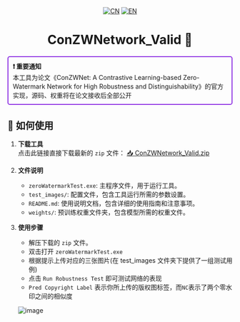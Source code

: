 <div align="center">

[![CN](https://img.shields.io/badge/🇨🇳_中文-FF0000?style=flat-square)](README.zh-CN.md)
[![EN](https://img.shields.io/badge/🇺🇸_English-007ACC?style=flat-square)](README.md)

# ConZWNetwork_Valid 🔬

</div>


<div align="left" style="border: 2px solid #8A2BE2; padding: 10px; border-radius: 5px; margin: 20px 0;">
  <strong>❗ 重要通知</strong><br>
  本工具为论文《ConZWNet: A Contrastive Learning-based Zero-Watermark Network for High Robustness and Distinguishability》的官方实现，源码、权重将在论文接收后全部公开
</div>

## 🚀 如何使用

1. ​**下载工具**  
   点击此链接直接下载最新的 `zip` 文件： [📥 ConZWNetwork_Valid.zip](https://github.com/hanhongxin1028/ConZWNetwork_Valid/releases/download/v1.0/ConZWNet_valid.zip) 

2. ​**文件说明**  
   - `zeroWatermarkTest.exe`: 主程序文件，用于运行工具。
   - `test_images/`: 配置文件，包含工具运行所需的参数设置。
   - `README.md`: 使用说明文档，包含详细的使用指南和注意事项。
   - `weights/`: 预训练权重文件夹，包含模型所需的权重文件。
  
3. ​**使用步骤**  
   - 解压下载的 `zip` 文件。
   - 双击打开 `zeroWatermarkTest.exe`
   - 根据提示上传对应的三张图片(在 test_images 文件夹下提供了一组测试用例)
   - 点击 `Run Robustness Test` 即可测试网络的表现
   - `Pred Copyright Label` 表示你所上传的版权图标签，而`NC`表示了两个零水印之间的相似度
  
   ![image](https://github.com/user-attachments/assets/d3750887-5593-471e-9292-c417fc805a3f)


